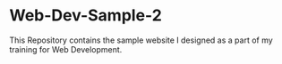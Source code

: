 # Web-Dev-Sample-2
This Repository contains the sample website I designed as a part of my training for Web Development.
